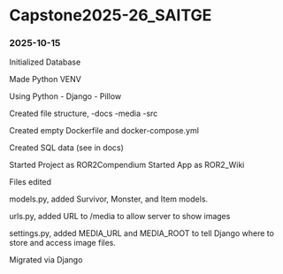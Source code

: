 # Capstone2025-26_SAITGE

### 2025-10-15
Initialized Database

Made Python VENV

Using Python - Django - Pillow 

Created file structure,
-docs
-media
-src

Created empty Dockerfile and docker-compose.yml

Created SQL data (see in docs)

Started Project as ROR2Compendium
Started App as ROR2_Wiki

   Files edited

models.py, added Survivor, Monster, and Item models.

urls.py, added URL to /media to allow server to show images

settings.py, added MEDIA_URL and MEDIA_ROOT to tell Django where to store and access image files.

Migrated via Django